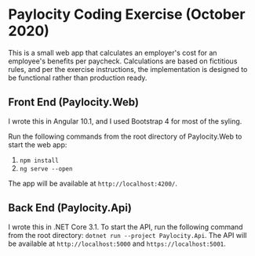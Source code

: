 # Paylocity Coding Exercise (October 2020)

This is a small web app that calculates an employer's cost for an employee's benefits per paycheck. Calculations are based on fictitious rules, and per the exercise instructions, the implementation is designed to be functional rather than production ready.

## Front End (<span>Paylocity.Web</span>)

I wrote this in Angular 10.1, and I used Bootstrap 4 for most of the syling.

Run the following commands from the root directory of Paylocity.Web to start the web app:

1. `npm install`
1. `ng serve --open`

The app will be available at `http://localhost:4200/`.

## Back End (Paylocity.Api)

I wrote this in .NET Core 3.1. To start the API, run the following command from the root directory: `dotnet run --project Paylocity.Api`. The API will be available at `http://localhost:5000` and `https://localhost:5001`.
